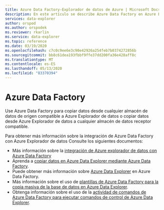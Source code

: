 ```yaml
---
title: Azure Data Factory-Explorador de datos de Azure | Microsoft Docs
description: En este artículo se describe Azure Data Factory en Azure Explorador de datos.
services: data-explorer
author: orspod
ms.author: orspodek
ms.reviewer: rkarlin
ms.service: data-explorer
ms.topic: reference
ms.date: 03/19/2020
ms.openlocfilehash: c7c0c9ee6e3c90e42926a254feb7b0374272856b
ms.sourcegitcommit: bb8c61dea193fbbf9ffe37dd200fa36e428aff8c
ms.translationtype: MT
ms.contentlocale: es-ES
ms.lasthandoff: 05/13/2020
ms.locfileid: "83370394"
---
```

# <a name="azure-data-factory"></a>Azure Data Factory

Use Azure Data Factory para copiar datos desde cualquier almacén de datos de origen compatible a Azure Explorador de datos o copiar datos desde Azure Explorador de datos a cualquier almacén de datos receptor compatible.

Para obtener más información sobre la integración de Azure Data Factory con Azure Explorador de datos Consulte los siguientes documentos:

* Más información sobre la [integración de Azure explorador de datos con Azure Data Factory](../../data-factory-integration.md) 
* Aprenda a [copiar datos en Azure Data Explorer mediante Azure Data Factory](../../data-factory-load-data.md).
* Puede obtener más información sobre [Azure Data Explorer](https://docs.microsoft.com/azure/data-factory/connector-azure-data-explorer) en Azure Data Factory.
* Más información sobre el uso de [plantillas de Azure Data Factory para la copia masiva de la base de datos en Azure Data Explorer](../../data-factory-template.md).
* Obtenga información sobre el uso de la [actividad de comandos de Azure Data Factory para ejecutar comandos de control de Azure Data Explorer](../../data-factory-command-activity.md).
 